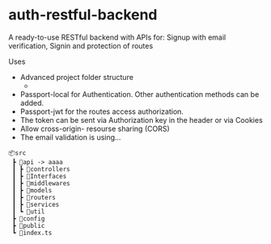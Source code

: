 # auth-restful-backend

A ready-to-use RESTful backend with APIs for: Signup with email verification, Signin and protection of routes

Uses

- Advanced project folder structure
  -  <code></code>
- Passport-local for Authentication. Other authentication methods can be added.
- Passport-jwt for the routes access authorization.
- The token can be sent via Authorization key in the header or via Cookies
- Allow cross-origin- resourse sharing (CORS)
- The email validation is using...

```
📦src
 ┣ 📂api -> aaaa
 ┃ ┣ 📂controllers
 ┃ ┣ 📂Interfaces
 ┃ ┣ 📂middlewares
 ┃ ┣ 📂models
 ┃ ┣ 📂routers
 ┃ ┣ 📂services
 ┃ ┗ 📂util
 ┣ 📂config
 ┣ 📂public
 ┗ 📜index.ts
```

